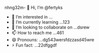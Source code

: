 nhng32m- 👋 Hi, I’m @fertyks
- 👀 I’m interested in ...
- 🌱 I’m currently learning ...123
- 💞️ I’m looking to collaborate on ...dsrew
- 📫 How to reach me ...461
- 😄 Pronouns: ...dg543wersfdzzasd45wre
- ⚡ Fun fact: ...22dfggdf

<!---rht
fertyks/fertyks is a ✨ special ✨ repository becauseasf its 123README.md` (this file) appears on your GitHub profil45ewf5e.
You can click the Preview link to take a look at your changes.f
gddg645
ds
